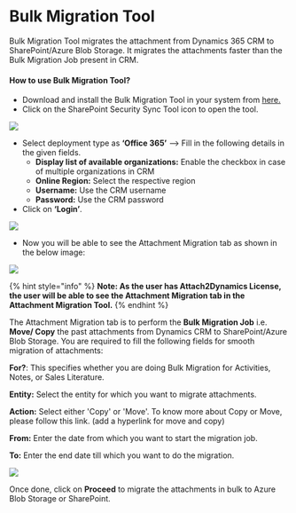 # Bulk Migration Tool

Bulk Migration Tool migrates the attachment from Dynamics 365 CRM to SharePoint/Azure Blob Storage. It migrates the attachments faster than the Bulk Migration Job present in CRM.

#### **How to use Bulk Migration Tool?**

* Download and install the Bulk Migration Tool in your system from [here.](https://www.inogic.com/product/productivity-apps/dynamics-365-crm-sharepoint-security-metadata-sync)
* Click on the SharePoint Security Sync Tool icon to open the tool.

![](../../.gitbook/assets/BMT\_1.png)

* Select deployment type as **‘Office 365’** --> Fill in the following details in the given fields.
  * **Display list of available organizations:** Enable the checkbox in case of multiple organizations in CRM
  * **Online Region:** Select the respective region
  * **Username:** Use the CRM username
  * **Password:** Use the CRM password
* Click on **‘Login’**.

![](../../.gitbook/assets/BMT\_2.png)

* Now you will be able to see the Attachment Migration tab as shown in the below image:

![](../../.gitbook/assets/BMT\_3.png)

{% hint style="info" %}
**Note: As the user has Attach2Dynamics License, the user will be able to see the Attachment Migration tab in the Attachment Migration Tool.**
{% endhint %}

The Attachment Migration tab is to perform the **Bulk Migration Job** i.e. **Move/ Copy** the past attachments from Dynamics CRM to SharePoint/Azure Blob Storage. You are required to fill the following fields for smooth migration of attachments:

**For?**: This specifies whether you are doing Bulk Migration for Activities, Notes, or Sales Literature.

**Entity:** Select the entity for which you want to migrate attachments.

**Action:** Select either 'Copy' or 'Move'. To know more about Copy or Move, please follow this link. (add a hyperlink for move and copy)

**From:** Enter the date from which you want to start the migration job.

**To:** Enter the end date till which you want to do the migration.

![](../../.gitbook/assets/BMT\_4.png)

Once done, click on **Proceed** to migrate the attachments in bulk to Azure Blob Storage or SharePoint.
